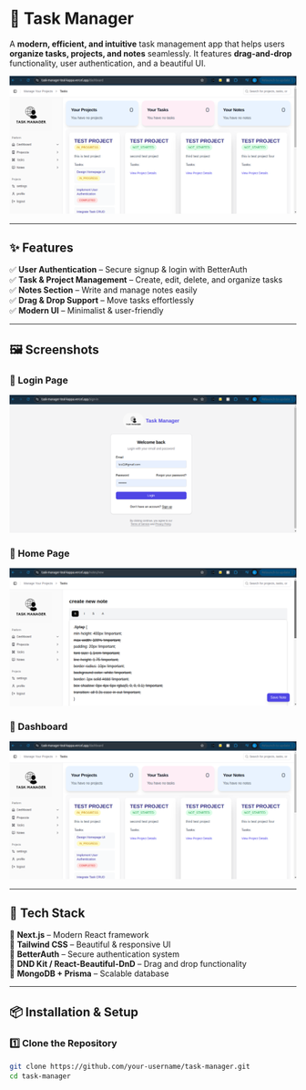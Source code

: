 # 🚀 Task Manager

A **modern, efficient, and intuitive** task management app that helps users **organize tasks, projects, and notes** seamlessly. It features **drag-and-drop** functionality, user authentication, and a beautiful UI.

![Dashboard](https://github.com/henokhackz/task-manager/blob/751993a0bd0a53688f8db8bdaae8ec9731b92b9e/screen3.png)

---

## ✨ Features  

✅ **User Authentication** – Secure signup & login with BetterAuth  
✅ **Task & Project Management** – Create, edit, delete, and organize tasks  
✅ **Notes Section** – Write and manage notes easily  
✅ **Drag & Drop Support** – Move tasks effortlessly  
✅ **Modern UI** – Minimalist & user-friendly  

---

## 🖼 Screenshots  

### 🔹 Login Page  
![Login](https://github.com/henokhackz/task-manager/blob/751993a0bd0a53688f8db8bdaae8ec9731b92b9e/screen1.png)

### 🔹 Home Page  
![Home](https://github.com/henokhackz/task-manager/blob/751993a0bd0a53688f8db8bdaae8ec9731b92b9e/screen2.png)

### 🔹 Dashboard  
![Dashboard](https://github.com/henokhackz/task-manager/blob/751993a0bd0a53688f8db8bdaae8ec9731b92b9e/screen3.png)

---

## 🚀 Tech Stack  

🔹 **Next.js** – Modern React framework  
🔹 **Tailwind CSS** – Beautiful & responsive UI  
🔹 **BetterAuth** – Secure authentication system  
🔹 **DND Kit / React-Beautiful-DnD** – Drag and drop functionality  
🔹 **MongoDB + Prisma** – Scalable database  

---

## 📦 Installation & Setup  

### 1️⃣ Clone the Repository  
```sh
git clone https://github.com/your-username/task-manager.git
cd task-manager
